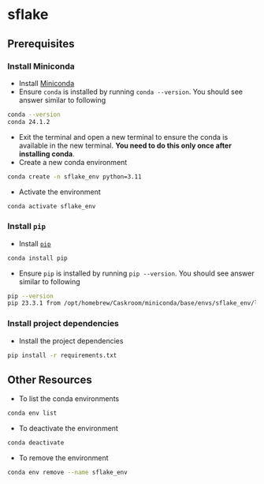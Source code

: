 # sflake

## Prerequisites
### Install Miniconda
- Install [Miniconda](https://docs.anaconda.com/free/miniconda/index.html)
- Ensure `conda` is installed by running `conda --version`. You should see answer similar to following
```sh
conda --version
conda 24.1.2
```
- Exit the terminal and open a new terminal to ensure the conda is available in the new terminal. __You need to do this only once after installing conda__.
- Create a new conda environment
```sh
conda create -n sflake_env python=3.11
```
- Activate the environment
```sh
conda activate sflake_env
```

### Install `pip`
- Install [`pip`](https://pypi.org/project/pip/)
```sh
conda install pip
```
- Ensure `pip` is installed by running `pip --version`. You should see answer similar to following
```sh
pip --version
pip 23.3.1 from /opt/homebrew/Caskroom/miniconda/base/envs/sflake_env/lib/python3.11/site-packages/pip (python 3.11)
```
### Install project dependencies
- Install the project dependencies
```sh
pip install -r requirements.txt
```

## Other Resources
- To list the conda environments
```sh
conda env list
```
- To deactivate the environment
```sh
conda deactivate
```
- To remove the environment
```sh
conda env remove --name sflake_env
```